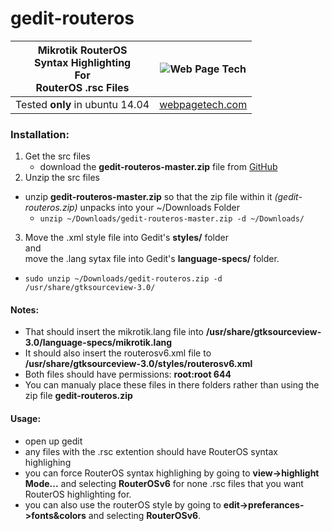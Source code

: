 # gedit-routeros

Mikrotik RouterOS <br /> Syntax Highlighting <br /> For <br /> RouterOS .rsc Files | ![Web Page Tech](https://avatars3.githubusercontent.com/u/10645972?v=3&s=200)
:---: | :---:
Tested __only__ in ubuntu 14.04 | [webpagetech.com](http://webpagetech.com)

### Installation:

1. Get the src files
    * download the __gedit-routeros-master.zip__ file from [GitHub](https://github.com/webpagetech/gedit-routeros/archive/master.zip)
2. Unzip the src files
  * unzip __gedit-routeros-master.zip__ so that the zip file within it _(gedit-routeros.zip)_ unpacks into your ~/Downloads Folder
    * `unzip ~/Downloads/gedit-routeros-master.zip -d ~/Downloads/`
3. Move the .xml style file into Gedit's __styles/__  folder <br /> and <br /> move the .lang sytax file into Gedit's __language-specs/__ folder.
  * `sudo unzip ~/Downloads/gedit-routeros.zip -d /usr/share/gtksourceview-3.0/`

#### Notes:

* That should insert the mikrotik.lang file into __/usr/share/gtksourceview-3.0/language-specs/mikrotik.lang__
* It should also insert the routerosv6.xml file to __/usr/share/gtksourceview-3.0/styles/routerosv6.xml__
* Both files should have permissions: __root:root 644__
* You can manualy place these files in there folders rather than using the zip file __gedit-routeros.zip__

#### Usage:

* open up gedit
* any files with the .rsc extention should have RouterOS syntax highlighing
* you can force RouterOS syntax highlighing by going to __view->highlight Mode...__ and selecting __RouterOSv6__ for none .rsc files that you want RouterOS highlighting for.
* you can also use the routerOS style by going to __edit->preferances->fonts&colors__ and selecting __RouterOSv6__. 
